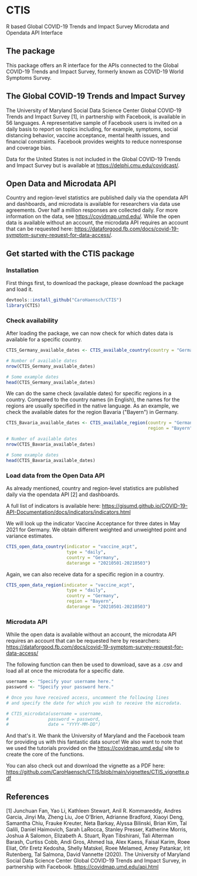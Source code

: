 # CTIS
R based Global COVID-19 Trends and Impact Survey Microdata and Opendata API Interface

## The package

This package offers an R interface for the APIs connected to the Global COVID-19 Trends and Impact Survey, formerly known as COVID-19 World Symptoms Survey.

## The Global COVID-19 Trends and Impact Survey

The University of Maryland Social Data Science Center Global COVID-19 Trends and Impact Survey [1], in partnership with Facebook, is available in 56 languages. A representative sample of Facebook users is invited on a daily basis to report on topics including, for example, symptoms, social distancing behavior, vaccine acceptance, mental health issues, and financial constraints. Facebook provides weights to reduce nonresponse and coverage bias. 

Data for the United States is not included in the Global COVID-19 Trends and Impact Survey but is available at https://delphi.cmu.edu/covidcast/.

## Open Data and Microdata API

Country and region-level statistics are published daily via the opendata API and dashboards, and microdata is available for researchers via data use agreements. Over half a million responses are collected daily. For more information on the data, see https://covidmap.umd.edu/. While the open data is available without an account, the microdata API requires an account that can be requested here: https://dataforgood.fb.com/docs/covid-19-symptom-survey-request-for-data-access/.

## Get started with the CTIS package

### Installation

First things first, to download the package, please download the package and load it.

``` r
devtools::install_github("CaroHaensch/CTIS")
library(CTIS)
```

### Check availability

After loading the package, we can now check for which dates data is available for a specific country.

``` r
CTIS_Germany_available_dates <- CTIS_available_country(country = "Germany")

# Number of available dates
nrow(CTIS_Germany_available_dates)

# Some example dates
head(CTIS_Germany_available_dates)
```

We can do the same check (available dates) for specific regions in a country. Compared to the country names (in English), the names for the regions are usually specified in the native language. As an example, we check the available dates for the region Bavaria ("Bayern") in Germany. 

``` r
CTIS_Bavaria_available_dates <- CTIS_available_region(country = "Germany",
                                                      region = "Bayern")

# Number of available dates
nrow(CTIS_Bavaria_available_dates)

# Some example dates
head(CTIS_Bavaria_available_dates)

```

### Load data from the Open Data API


As already mentioned, country and region-level statistics are published daily  via the opendata API [2] and dashboards.

A full list of indicators is available here:
https://gisumd.github.io/COVID-19-API-Documentation/docs/indicators/indicators.html

We will look up the indicator Vaccine Acceptance for three dates in May 2021 for Germany. We obtain different weighted and unweighted point and variance estimates.

``` r
CTIS_open_data_country(indicator = "vaccine_acpt", 
                       type = "daily", 
                       country = "Germany",
                       daterange = "20210501-20210503")
```
Again, we can also receive data for a specific region in a country. 

``` r
CTIS_open_data_region(indicator = "vaccine_acpt", 
                       type = "daily", 
                       country = "Germany",
                       region = "Bayern",
                       daterange = "20210501-20210503")

```
### Microdata API

While the open data is available without an account,  the microdata API requires an account that can be requested here by researchers: https://dataforgood.fb.com/docs/covid-19-symptom-survey-request-for-data-access/

The following function can then be used to download, save as a .csv and load all at once the microdata for a specific date. 

``` r
username <- "Specify your username here."
password <- "Specify your password here."

# Once you have received access, uncomment the following lines
# and specify the date for which you wish to receive the microdata.

# CTIS_microdata(username = username, 
#               password = password, 
#               date = "YYYY-MM-DD")

```

And that's it. We thank the University of Maryland and the Facebook team for providing us with this fantastic data source! We also want to note that we used the tutorials provided on the https://covidmap.umd.edu/ site to create the core of the functions. 

You can also check out and download the vignette as a PDF here:
https://github.com/CaroHaensch/CTIS/blob/main/vignettes/CTIS_vignette.pdf

## References

[1] Junchuan Fan, Yao Li, Kathleen Stewart, Anil R. Kommareddy, Andres Garcia, Jinyi Ma, Zheng Liu, Joe O’Brien, Adrianne Bradford, Xiaoyi Deng, Samantha Chiu, Frauke Kreuter, Neta Barkay, Alyssa Bilinski, Brian Kim, Tal Galili, Daniel Haimovich, Sarah LaRocca, Stanley Presser, Katherine Morris, Joshua A Salomon, Elizabeth A. Stuart, Ryan Tibshirani, Tali Alterman Barash, Curtiss Cobb, Andi Gros, Ahmed Isa, Alex Kaess, Faisal Karim, Roee Eliat, Ofir Eretz Kedosha, Shelly Matskel, Roee Melamed, Amey Patankar, Irit Rutenberg, Tal Salmona, David Vannette (2020). The University of Maryland Social Data Science Center Global COVID-19 Trends and Impact Survey, in partnership with Facebook. https://covidmap.umd.edu/api.html

